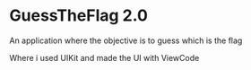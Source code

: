 # GuessTheFlag 2.0
An application where the objective is to guess which is the flag

Where i used UIKit and made the UI with ViewCode
